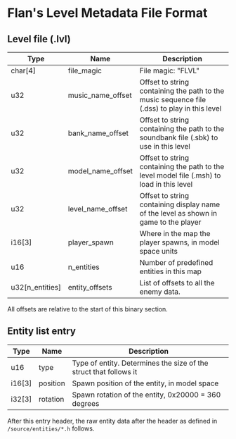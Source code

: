 # Flan's Level Metadata File Format

## Level file (.lvl)
| Type            | Name              | Description                                                                                  |
| --------------- | ----------------- | -------------------------------------------------------------------------------------------- |
| char[4]         | file_magic        | File magic: "FLVL"                                                                           |
| u32             | music_name_offset | Offset to string containing the path to the music sequence file (.dss) to play in this level |
| u32             | bank_name_offset  | Offset to string containing the path to the soundbank file (.sbk) to use in this level       |
| u32             | model_name_offset | Offset to string containing the path to the level model file (.msh) to load in this level    |
| u32             | level_name_offset | Offset to string containing display name of the level as shown in game to the player         |
| i16[3]          | player_spawn      | Where in the map the player spawns, in model space units                                     |
| u16             | n_entities        | Number of predefined entities in this map                                                    |
| u32[n_entities] | entity_offsets    | List of offsets to all the enemy data.                                                       |

All offsets are relative to the start of this binary section.

## Entity list entry
| Type   | Name     | Description                                                       |
| ------ | -------- | ----------------------------------------------------------------- |
| u16    | type     | Type of entity. Determines the size of the struct that follows it |
| i16[3] | position | Spawn position of the entity, in model space                      |
| i32[3] | rotation | Spawn rotation of the entity, 0x20000 = 360 degrees               |

After this entry header, the raw entity data after the header as defined in `/source/entities/*.h` follows.